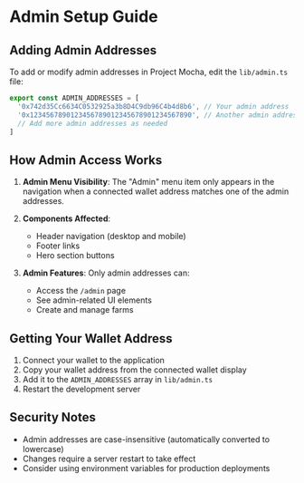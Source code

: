 # Admin Setup Guide

## Adding Admin Addresses

To add or modify admin addresses in Project Mocha, edit the `lib/admin.ts` file:

```typescript
export const ADMIN_ADDRESSES = [
  '0x742d35Cc6634C0532925a3b8D4C9db96C4b4d8b6', // Your admin address
  '0x1234567890123456789012345678901234567890', // Another admin address
  // Add more admin addresses as needed
]
```

## How Admin Access Works

1. **Admin Menu Visibility**: The "Admin" menu item only appears in the navigation when a connected wallet address matches one of the admin addresses.

2. **Components Affected**:
   - Header navigation (desktop and mobile)
   - Footer links
   - Hero section buttons

3. **Admin Features**: Only admin addresses can:
   - Access the `/admin` page
   - See admin-related UI elements
   - Create and manage farms

## Getting Your Wallet Address

1. Connect your wallet to the application
2. Copy your wallet address from the connected wallet display
3. Add it to the `ADMIN_ADDRESSES` array in `lib/admin.ts`
4. Restart the development server

## Security Notes

- Admin addresses are case-insensitive (automatically converted to lowercase)
- Changes require a server restart to take effect
- Consider using environment variables for production deployments
